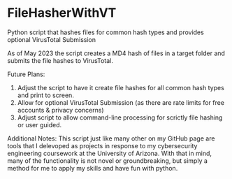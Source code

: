 # FileHasherWithVT
Python script that hashes files for common hash types and provides optional VirusTotal Submission

As of May 2023 the script creates a MD4 hash of files in a target folder and submits the file hashes
to VirusTotal. 

Future Plans: 

1) Adjust the script to have it create file hashes for all common hash types and print to screen. 
2) Allow for optional VirusTotal Submission (as there are rate limits for free accounts & privacy concerns) 
3) Adjust script to allow command-line processing for scrictly file hashing or user guided. 

Additional Notes: This script just like many other on my GitHub page are tools that I delevoped as projects
in response to my cybersecurity engineering coursework at the University of Arizona. With that in mind, many 
of the functionality is not novel or groundbreaking, but simply a method for me to apply my skills and have 
fun with python. 
